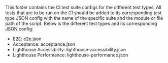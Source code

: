 This folder contains the CI test suite configs for the different test types. All tests that are to be run on the CI should be added to its corresponding test type JSON config with the name of the specific suite and the module or file path of the script. Below is the different test types and its corresponding JSON config:

- E2E: e2e.json
- Acceptance: acceptance.json
- Lighthouse Accessibility: lighthouse-accessibility.json
- Lighthouse Performance: lighthouse-performance.json
